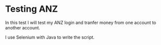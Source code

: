 # Testing ANZ

In this test I will test my ANZ login and tranfer money from one account to another account. 

I use Selenium with Java to write the script. 
